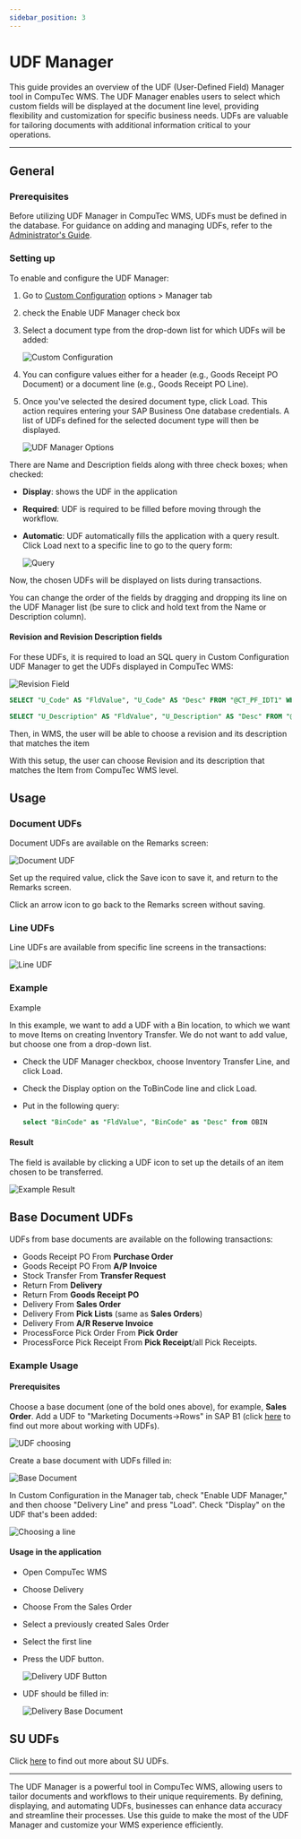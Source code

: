 ```yaml
---
sidebar_position: 3
---
```


# UDF Manager

This guide provides an overview of the UDF (User-Defined Field) Manager tool in CompuTec WMS. The UDF Manager enables users to select which custom fields will be displayed at the document line level, providing flexibility and customization for specific business needs. UDFs are valuable for tailoring documents with additional information critical to your operations.

---

## General

### Prerequisites

Before utilizing UDF Manager in CompuTec WMS, UDFs must be defined in the database. For guidance on adding and managing UDFs, refer to the [Administrator's Guide](/docs/processforce/administrator-guide/udfs).

### Setting up

To enable and configure the UDF Manager:

1. Go to [Custom Configuration](../../../custom-configuration/overview.md) options > Manager tab
2. check the Enable UDF Manager check box
3. Select a document type from the drop-down list for which UDFs will be added:

    ![Custom Configuration](./media/custom-config-option.webp)

4. You can configure values either for a header (e.g., Goods Receipt PO Document) or a document line (e.g., Goods Receipt PO Line).

5. Once you've selected the desired document type, click Load. This action requires entering your SAP Business One database credentials. A list of UDFs defined for the selected document type will then be displayed.

    ![UDF Manager Options](./media/udf-manager-options.webp)

There are Name and Description fields along with three check boxes; when checked:

- **Display**: shows the UDF in the application
- **Required**: UDF is required to be filled before moving through the workflow.
- **Automatic**: UDF automatically fills the application with a query result. Click Load next to a specific line to go to the query form:

    ![Query](./media/query.webp)

Now, the chosen UDFs will be displayed on lists during transactions.

You can change the order of the fields by dragging and dropping its line on the UDF Manager list (be sure to click and hold text from the Name or Description column).

#### Revision and Revision Description fields

For these UDFs, it is required to load an SQL query in Custom Configuration UDF Manager to get the UDFs displayed in CompuTec WMS:

![Revision Field](./media/revision-field.webp)

```sql
SELECT "U_Code" AS "FldValue", "U_Code" AS "Desc" FROM "@CT_PF_IDT1" WHERE "U_ParentItemCode" = @ItemCode
```

```sql
SELECT "U_Description" AS "FldValue", "U_Description" AS "Desc" FROM "@CT_PF_IDT1" WHERE "U_ParentItemCode" = @ItemCode
```

Then, in WMS, the user will be able to choose a revision and its description that matches the item

With this setup, the user can choose Revision and its description that matches the Item from CompuTec WMS level.

## Usage

### Document UDFs

Document UDFs are available on the Remarks screen:

![Document UDF](./media/document-udf.webp)

Set up the required value, click the Save icon to save it, and return to the Remarks screen.

Click an arrow icon to go back to the Remarks screen without saving.

### Line UDFs

Line UDFs are available from specific line screens in the transactions:

![Line UDF](./media/line-udf.webp)

### Example

Example

In this example, we want to add a UDF with a Bin location, to which we want to move Items on creating Inventory Transfer. We do not want to add value, but choose one from a drop-down list.

- Check the UDF Manager checkbox, choose Inventory Transfer Line, and click Load.
- Check the Display option on the ToBinCode line and click Load.
- Put in the following query:

    ```sql
    select "BinCode" as "FldValue", "BinCode" as "Desc" from OBIN
    ```

#### Result

The field is available by clicking a UDF icon to set up the details of an item chosen to be transferred.

![Example Result](./media/example-result.webp)

## Base Document UDFs

UDFs from base documents are available on the following transactions:

- Goods Receipt PO From **Purchase Order**
- Goods Receipt PO From **A/P Invoice**
- Stock Transfer From **Transfer Request**
- Return From **Delivery**
- Return From **Goods Receipt PO**
- Delivery From **Sales Order**
- Delivery From **Pick Lists** (same as **Sales Orders**)
- Delivery From **A/R Reserve Invoice**
- ProcessForce Pick Order From **Pick Order**
- ProcessForce Pick Receipt From **Pick Receipt**/all Pick Receipts.

### Example Usage

#### Prerequisites

Choose a base document (one of the bold ones above), for example, **Sales Order**.
Add a UDF to "Marketing Documents->Rows" in SAP B1 (click [here](/docs/processforce/administrator-guide/udfs) to find out more about working with UDFs).

![UDF choosing](./media/udf-choosing.webp)

Create a base document with UDFs filled in:

![Base Document](./media/base-document.webp)

In Custom Configuration in the Manager tab, check "Enable UDF Manager," and then choose "Delivery Line" and press "Load". Check "Display" on the UDF that's been added:

![Choosing a line](./media/manager-choosing-delivery-line.webp)

#### Usage in the application

- Open CompuTec WMS
- Choose Delivery
- Choose From the Sales Order
- Select a previously created Sales Order
- Select the first line
- Press the UDF button.

    ![Delivery UDF Button](./media/delivery-udf-button.webp)
- UDF should be filled in:

    ![Delivery Base Document](./media/delivery-base-document-udf.webp)

## SU UDFs

Click [here](../../../../user-guide/storage-units/su-udfs.md) to find out more about SU UDFs.

---
The UDF Manager is a powerful tool in CompuTec WMS, allowing users to tailor documents and workflows to their unique requirements. By defining, displaying, and automating UDFs, businesses can enhance data accuracy and streamline their processes. Use this guide to make the most of the UDF Manager and customize your WMS experience efficiently.
